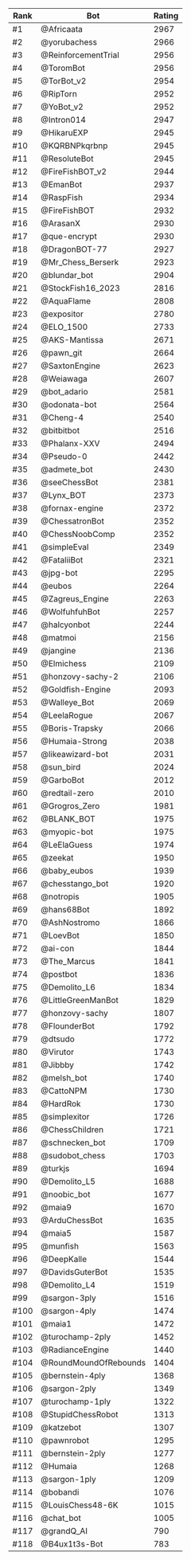 Rank|Bot|Rating
---|---|---
#1|@Africaata|2967
#2|@yorubachess|2966
#3|@ReinforcementTrial|2956
#4|@ToromBot|2956
#5|@TorBot_v2|2954
#6|@RipTorn|2952
#7|@YoBot_v2|2952
#8|@Intron014|2947
#9|@HikaruEXP|2945
#10|@KQRBNPkqrbnp|2945
#11|@ResoluteBot|2945
#12|@FireFishBOT_v2|2944
#13|@EmanBot|2937
#14|@RaspFish|2934
#15|@FireFishBOT|2932
#16|@ArasanX|2930
#17|@que-encrypt|2930
#18|@DragonBOT-77|2927
#19|@Mr_Chess_Berserk|2923
#20|@blundar_bot|2904
#21|@StockFish16_2023|2816
#22|@AquaFlame|2808
#23|@expositor|2780
#24|@ELO_1500|2733
#25|@AKS-Mantissa|2671
#26|@pawn_git|2664
#27|@SaxtonEngine|2623
#28|@Weiawaga|2607
#29|@bot_adario|2581
#30|@odonata-bot|2564
#31|@Cheng-4|2540
#32|@bitbitbot|2516
#33|@Phalanx-XXV|2494
#34|@Pseudo-0|2442
#35|@admete_bot|2430
#36|@seeChessBot|2381
#37|@Lynx_BOT|2373
#38|@fornax-engine|2372
#39|@ChessatronBot|2352
#40|@ChessNoobComp|2352
#41|@simpleEval|2349
#42|@FataliiBot|2321
#43|@jpg-bot|2295
#44|@eubos|2264
#45|@Zagreus_Engine|2263
#46|@WolfuhfuhBot|2257
#47|@halcyonbot|2244
#48|@matmoi|2156
#49|@jangine|2136
#50|@Elmichess|2109
#51|@honzovy-sachy-2|2106
#52|@Goldfish-Engine|2093
#53|@Walleye_Bot|2069
#54|@LeelaRogue|2067
#55|@Boris-Trapsky|2066
#56|@Humaia-Strong|2038
#57|@likeawizard-bot|2031
#58|@sun_bird|2024
#59|@GarboBot|2012
#60|@redtail-zero|2010
#61|@Grogros_Zero|1981
#62|@BLANK_BOT|1975
#63|@myopic-bot|1975
#64|@LeElaGuess|1974
#65|@zeekat|1950
#66|@baby_eubos|1939
#67|@chesstango_bot|1920
#68|@notropis|1905
#69|@hans68Bot|1892
#70|@AshNostromo|1866
#71|@LoevBot|1850
#72|@ai-con|1844
#73|@The_Marcus|1841
#74|@postbot|1836
#75|@Demolito_L6|1834
#76|@LittleGreenManBot|1829
#77|@honzovy-sachy|1807
#78|@FlounderBot|1792
#79|@dtsudo|1772
#80|@Virutor|1743
#81|@Jibbby|1742
#82|@melsh_bot|1740
#83|@CattoNPM|1730
#84|@HardRok|1730
#85|@simplexitor|1726
#86|@ChessChildren|1721
#87|@schnecken_bot|1709
#88|@sudobot_chess|1703
#89|@turkjs|1694
#90|@Demolito_L5|1688
#91|@noobic_bot|1677
#92|@maia9|1670
#93|@ArduChessBot|1635
#94|@maia5|1587
#95|@munfish|1563
#96|@DeepKalle|1544
#97|@DavidsGuterBot|1535
#98|@Demolito_L4|1519
#99|@sargon-3ply|1516
#100|@sargon-4ply|1474
#101|@maia1|1472
#102|@turochamp-2ply|1452
#103|@RadianceEngine|1440
#104|@RoundMoundOfRebounds|1404
#105|@bernstein-4ply|1368
#106|@sargon-2ply|1349
#107|@turochamp-1ply|1322
#108|@StupidChessRobot|1313
#109|@katzebot|1307
#110|@pawnrobot|1295
#111|@bernstein-2ply|1277
#112|@Humaia|1268
#113|@sargon-1ply|1209
#114|@bobandi|1076
#115|@LouisChess48-6K|1015
#116|@chat_bot|1005
#117|@grandQ_AI|790
#118|@B4ux1t3s-Bot|783

